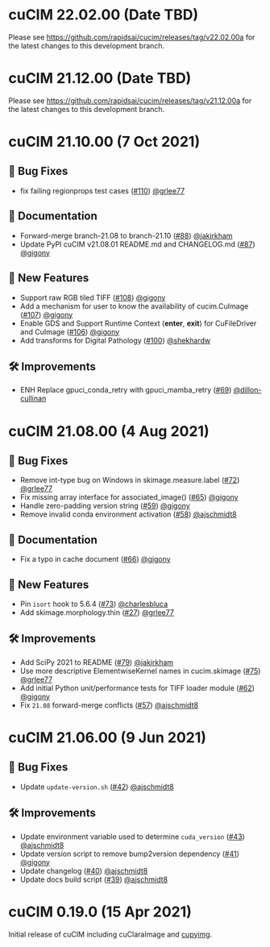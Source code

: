 # cuCIM 22.02.00 (Date TBD)

Please see https://github.com/rapidsai/cucim/releases/tag/v22.02.00a for the latest changes to this development branch.

# cuCIM 21.12.00 (Date TBD)

Please see https://github.com/rapidsai/cucim/releases/tag/v21.12.00a for the latest changes to this development branch.

# cuCIM 21.10.00 (7 Oct 2021)

## 🐛 Bug Fixes

- fix failing regionprops test cases ([#110](https://github.com/rapidsai/cucim/pull/110)) [@grlee77](https://github.com/grlee77)

## 📖 Documentation

- Forward-merge branch-21.08 to branch-21.10 ([#88](https://github.com/rapidsai/cucim/pull/88)) [@jakirkham](https://github.com/jakirkham)
- Update PyPI cuCIM v21.08.01 README.md and CHANGELOG.md ([#87](https://github.com/rapidsai/cucim/pull/87)) [@gigony](https://github.com/gigony)

## 🚀 New Features

- Support raw RGB tiled TIFF ([#108](https://github.com/rapidsai/cucim/pull/108)) [@gigony](https://github.com/gigony)
- Add a mechanism for user to know the availability of cucim.CuImage ([#107](https://github.com/rapidsai/cucim/pull/107)) [@gigony](https://github.com/gigony)
- Enable GDS and Support Runtime Context (__enter__, __exit__) for CuFileDriver and CuImage ([#106](https://github.com/rapidsai/cucim/pull/106)) [@gigony](https://github.com/gigony)
- Add transforms for Digital Pathology ([#100](https://github.com/rapidsai/cucim/pull/100)) [@shekhardw](https://github.com/shekhardw)

## 🛠️ Improvements

- ENH Replace gpuci_conda_retry with gpuci_mamba_retry ([#69](https://github.com/rapidsai/cucim/pull/69)) [@dillon-cullinan](https://github.com/dillon-cullinan)

# cuCIM 21.08.00 (4 Aug 2021)

## 🐛 Bug Fixes

- Remove int-type bug on Windows in skimage.measure.label ([#72](https://github.com/rapidsai/cucim/pull/72)) [@grlee77](https://github.com/grlee77)
- Fix missing array interface for associated_image() ([#65](https://github.com/rapidsai/cucim/pull/65)) [@gigony](https://github.com/gigony)
- Handle zero-padding version string ([#59](https://github.com/rapidsai/cucim/pull/59)) [@gigony](https://github.com/gigony)
- Remove invalid conda environment activation ([#58](https://github.com/rapidsai/cucim/pull/58)) [@ajschmidt8](https://github.com/ajschmidt8)

## 📖 Documentation

- Fix a typo in cache document ([#66](https://github.com/rapidsai/cucim/pull/66)) [@gigony](https://github.com/gigony)

## 🚀 New Features

- Pin `isort` hook to 5.6.4 ([#73](https://github.com/rapidsai/cucim/pull/73)) [@charlesbluca](https://github.com/charlesbluca)
- Add skimage.morphology.thin ([#27](https://github.com/rapidsai/cucim/pull/27)) [@grlee77](https://github.com/grlee77)

## 🛠️ Improvements

- Add SciPy 2021 to README ([#79](https://github.com/rapidsai/cucim/pull/79)) [@jakirkham](https://github.com/jakirkham)
- Use more descriptive ElementwiseKernel names in cucim.skimage ([#75](https://github.com/rapidsai/cucim/pull/75)) [@grlee77](https://github.com/grlee77)
- Add initial Python unit/performance tests for TIFF loader module ([#62](https://github.com/rapidsai/cucim/pull/62)) [@gigony](https://github.com/gigony)
- Fix `21.08` forward-merge conflicts ([#57](https://github.com/rapidsai/cucim/pull/57)) [@ajschmidt8](https://github.com/ajschmidt8)

# cuCIM 21.06.00 (9 Jun 2021)

## 🐛 Bug Fixes

- Update `update-version.sh` ([#42](https://github.com/rapidsai/cucim/pull/42)) [@ajschmidt8](https://github.com/ajschmidt8)

## 🛠️ Improvements

- Update environment variable used to determine `cuda_version` ([#43](https://github.com/rapidsai/cucim/pull/43)) [@ajschmidt8](https://github.com/ajschmidt8)
- Update version script to remove bump2version dependency ([#41](https://github.com/rapidsai/cucim/pull/41)) [@gigony](https://github.com/gigony)
- Update changelog ([#40](https://github.com/rapidsai/cucim/pull/40)) [@ajschmidt8](https://github.com/ajschmidt8)
- Update docs build script ([#39](https://github.com/rapidsai/cucim/pull/39)) [@ajschmidt8](https://github.com/ajschmidt8)

# cuCIM 0.19.0 (15 Apr 2021)

Initial release of cuCIM including cuClaraImage and [cupyimg](https://github.com/mritools/cupyimg).
